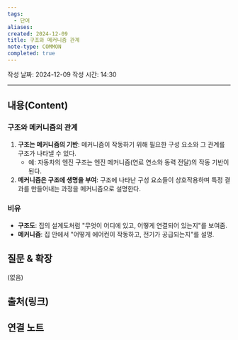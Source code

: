 ```yaml
---
tags:
  - 단어
aliases: 
created: 2024-12-09
title: 구조와 메커니즘 관계
note-type: COMMON
completed: true
---
```

작성 날짜: 2024-12-09
작성 시간: 14:30


----
## 내용(Content)

### 구조와 메커니즘의 관계

1. **구조는 메커니즘의 기반**: 메커니즘이 작동하기 위해 필요한 구성 요소와 그 관계를 구조가 나타낼 수 있다.
    - 예: 자동차의 엔진 구조는 엔진 메커니즘(연료 연소와 동력 전달)의 작동 기반이 된다.
2. **메커니즘은 구조에 생명을 부여**: 구조에 나타난 구성 요소들이 상호작용하며 특정 결과를 만들어내는 과정을 메커니즘으로 설명한다.

### 비유

- **구조도**: 집의 설계도처럼 "무엇이 어디에 있고, 어떻게 연결되어 있는지"를 보여줌.
- **메커니즘**: 집 안에서 "어떻게 에어컨이 작동하고, 전기가 공급되는지"를 설명.


## 질문 & 확장

(없음)


## 출처(링크)

## 연결 노트










